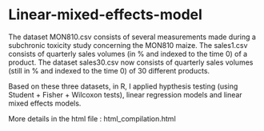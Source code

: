 # Linear-mixed-effects-model

The dataset MON810.csv consists of several measurements made during a subchronic toxicity study concerning the MON810 maize.
The sales1.csv consists of quarterly sales volumes (in % and indexed to the time 0) of a product.
The dataset sales30.csv now consists of quarterly sales volumes (still in % and indexed to the time 0) of 30 different products.

Based on these three datasets, in R, I applied hypthesis testing (using Student + Fisher + Wilcoxon tests), linear regression models and linear mixed effects models.


More details in the html file : html_compilation.html
